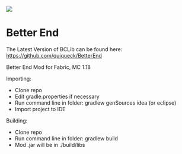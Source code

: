 [![](https://jitpack.io/v/paulevsGitch/BetterEnd.svg)](https://jitpack.io/#paulevsGitch/BetterEnd)

# Better End
The Latest Version of BCLib can be found here: https://github.com/quiqueck/BetterEnd

Better End Mod for Fabric, MC 1.18

Importing:

* Clone repo
* Edit gradle.properties if necessary
* Run command line in folder: gradlew genSources idea (or eclipse)
* Import project to IDE

Building:

* Clone repo
* Run command line in folder: gradlew build
* Mod .jar will be in ./build/libs


